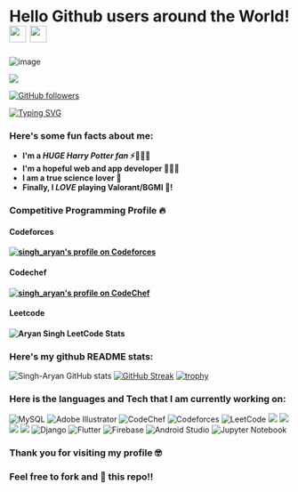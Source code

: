 # Hello Github users around the World! <img src= "https://media2.giphy.com/media/Lm5hxmmI6ucOQGfjKj/giphy.gif?cid=6c09b952o9xti0m387z597k2xqipch3qmqjydym98oef87ve&rid=giphy.gif&ct=s" width= "30" height= "30"> <img src= "https://media.tenor.com/images/2adfe94e69139f3e22623b61d375a7a7/tenor.gif" width= "30" height= "30">

![image](bg.png)

<img src="https://profile-counter.glitch.me/Singh-Aryan/count.svg">

[![GitHub followers](https://img.shields.io/github/followers/Singh-Aryan.svg?style=social&label=Followers)](https://github.com/Singh-Aryan?tab=followers)

[![Typing SVG](https://readme-typing-svg.herokuapp.com?font=Architects+Daughter&color=7AF79A&size=30&lines=Hey!+It's+Aryan+Singh!;I'm+a+learning+developer...;I'm+a+CRAZY+tech+fan;And+I'm+a+proud+GitHub+user)](https://git.io/typing-svg)
<h3> Here's some fun facts about me: </h3>

- **I'm a ***HUGE Harry Potter fan*** ⚡🧙🏻‍♂️**
-  **I'm a hopeful web and app developer 👩🏻‍💻**
-  **I am a true science lover 🔬**
-  **Finally, I ***LOVE*** playing Valorant/BGMI 🔫!**

### Competitive Programming Profile :fire:
#### Codeforces
#### <a href="https://codeforces.com/profile/singh_aryan"><img src="https://img.shields.io/badge/dynamic/json?&color=1f8acb&logo=codeforces&label=Codeforces&url=https://competitive-programming-score.herokuapp.com/api/codeforces/singh_aryan&query=%24.rating&prefix=Rating%20&style=for-the-badge&cacheSeconds=259200" alt="singh_aryan's profile on Codeforces" title="singh_aryan's profile on Codeforces"></a>

#### Codechef
#### <a href="https://www.codechef.com/users/singh_aryan"><img src="https://img.shields.io/badge/dynamic/json?label=CodeChef&query=%24.country_rank&url=https://competitive-programming-score.herokuapp.com/api/codechef/singh_aryan&logo=codechef&logoColor=f5f5dc&labelColor=7b5e47&style=for-the-badge&cacheSeconds=259200" alt="singh_aryan's profile on CodeChef" title="singh_aryan's profile on CodeChef"></a>

#### Leetcode
#### ![Aryan Singh LeetCode Stats](https://leetcode-stats-six.vercel.app/api?username=singh_aryan&theme=dark)


### Here's my github README stats:

![Singh-Aryan GitHub stats](https://github-readme-stats.vercel.app/api?username=Singh-Aryan&show_icons=true&theme=radical) 
[![GitHub Streak](https://github-readme-streak-stats.herokuapp.com/?user=Singh-Aryan&theme=radical)](https://git.io/streak-stats) 
[![trophy](https://github-profile-trophy.vercel.app/?username=Singh-Aryan)](https://github.com/ryo-ma/github-profile-trophy)

### Here is the languages and Tech that I am currently working on:

![MySQL](https://img.shields.io/badge/mysql-%2300f.svg?style=for-the-badge&logo=mysql&logoColor=white)
![Adobe Illustrator](https://img.shields.io/badge/adobeillustrator-%23FF9A00.svg?style=for-the-badge&logo=adobeillustrator&logoColor=white)
![CodeChef](https://img.shields.io/badge/CodeChef-%23964B00.svg?style=for-the-badge&logo=CodeChef&logoColor=white)
![Codeforces](https://img.shields.io/badge/Codeforces-445f9d?style=for-the-badge&logo=Codeforces&logoColor=white)
![LeetCode](https://img.shields.io/badge/LeetCode-000000?style=for-the-badge&logo=LeetCode&logoColor=#d16c06)
![](https://img.shields.io/badge/Markdown-000000?style=for-the-badge&logo=markdown&logoColor=white)
![](https://img.shields.io/badge/JavaScript-F7DF1E?style=for-the-badge&logo=javascript&logoColor=black)
![](https://img.shields.io/badge/HTML5-E34F26?style=for-the-badge&logo=html5&logoColor=white)
![](https://img.shields.io/badge/CSS3-1572B6?style=for-the-badge&logo=css3&logoColor=white)
![Django](https://img.shields.io/badge/django-%23092E20.svg?style=for-the-badge&logo=django&logoColor=white)
![Flutter](https://img.shields.io/badge/Flutter-%2302569B.svg?style=for-the-badge&logo=Flutter&logoColor=white)
![Firebase](https://img.shields.io/badge/firebase-%23039BE5.svg?style=for-the-badge&logo=firebase)
![Android Studio](https://img.shields.io/badge/Android%20Studio-3DDC84.svg?style=for-the-badge&logo=android-studio&logoColor=white)
![Jupyter Notebook](https://img.shields.io/badge/jupyter-%23FA0F00.svg?style=for-the-badge&logo=jupyter&logoColor=white)


### Thank you for visiting my profile 🤓 

### Feel free to fork and 🌟 this repo!!










